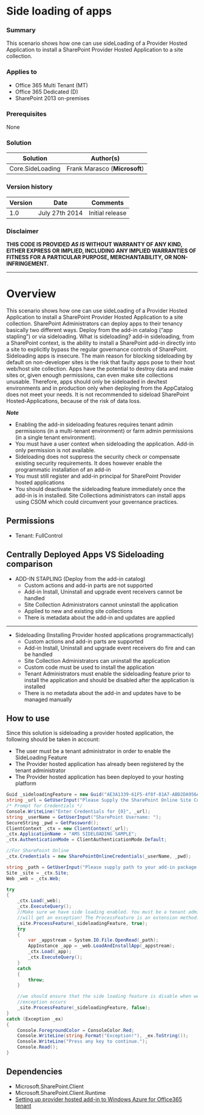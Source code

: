 # Side loading of apps #

### Summary ###
This scenario shows how one can use sideLoading of a Provider Hosted Application to install a SharePoint Provider Hosted Application to a site collection.

### Applies to ###
-  Office 365 Multi Tenant (MT)
-  Office 365 Dedicated (D)
-  SharePoint 2013 on-premises

### Prerequisites ###
None

### Solution ###
Solution | Author(s)
---------|----------
Core.SideLoading | Frank Marasco (**Microsoft**)

### Version history ###
Version  | Date | Comments
---------| -----| --------
1.0  | July 27th 2014 | Initial release

### Disclaimer ###
**THIS CODE IS PROVIDED *AS IS* WITHOUT WARRANTY OF ANY KIND, EITHER EXPRESS OR IMPLIED, INCLUDING ANY IMPLIED WARRANTIES OF FITNESS FOR A PARTICULAR PURPOSE, MERCHANTABILITY, OR NON-INFRINGEMENT.**


----------

# Overview #
This scenario shows how one can use sideLoading of a Provider Hosted Application to install a SharePoint Provider Hosted Application to a site collection. SharePoint Administrators can deploy apps to their tenancy basically two different ways. Deploy from the add-in catalog (“app stapling”) or via sideloading. What is sideloading? add-in sideloading, from a SharePoint context, is the ability to install a SharePoint add-in directly into a site to explicitly bypass the regular governance controls of SharePoint. Sideloading apps is insecure. The main reason for blocking sideloading by default on non-developer sites is the risk that faulty apps pose to their host web/host site collection. Apps have the potential to destroy data and make sites or, given enough permissions, can even make site collections unusable. Therefore, apps should only be sideloaded in dev/test environments and in production only when deploying from the AppCatalog does not meet your needs. It is not recommended to sideload SharePoint Hosted-Applications, because of the risk of data loss.

***Note***
- Enabling the add-in sideloading features requires tenant admin permissions (in a multi-tenant environment) or farm admin permissions (in a single tenant environment). 
- You must have a user context when sideloading the application. Add-in only permission is not available.
- Sideloading does not suppress the security check or compensate existing security requirements. It does however enable the programmatic installation of an add-in
- You must still register and add-in principal for SharePoint Provider hosted applications
- You should deactivate the sideloading feature immediately once the add-in is in installed. Site Collections administrators can install apps using CSOM which could circumvent your governance practices.


## Permissions ##

- Tenant: FullControl 


## Centrally Deployed Apps VS Sideloading comparison ##

- ADD-IN STAPLING (Deploy from the add-in catalog)  
	- Custom actions and add-in parts are not supported 
	- Add-in Install, Uninstall and upgrade event receivers cannot be handled
	- Site Collection Administrators cannot uninstall the application
	- Applied to new and existing site collections
	- There is metadata about the add-in and updates are applied

----------
	
-  Sideloading (Installing Provider hosted applications programmactically)
	- Custom actions and add-in parts are supported
	- Add-in Install, Uninstall and upgrade event receivers do fire and can be handled
	- Site Collection Administrators can uninstall the application
	- Custom code must be used to install the application
	- Tenant Administrators must enable the sideloading feature prior to install the application and should be disabled after the application is installed
	- There is no metadata about the add-in and updates have to be managed manually

## How to use ##

Since this solution is sideloading a provider hosted application, the following should be taken in account:

- The user must be a tenant administrator in order to enable the SideLoading Feature
- The Provider hosted application has already been registered by the tenant administrator
- The Provider hosted application has been deployed to your hosting platform

```C#
Guid _sideloadingFeature = new Guid("AE3A1339-61F5-4f8f-81A7-ABD2DA956A7D");
string _url = GetUserInput("Please Supply the SharePoint Online Site Collection URL: ");
/* Prompt for Credentials */
Console.WriteLine("Enter Credentials for {0}", _url);
string _userName = GetUserInput("SharePoint Username: ");
SecureString _pwd = GetPassword();
ClientContext _ctx = new ClientContext(_url);
_ctx.ApplicationName = "AMS SIDELOADING SAMPLE";
_ctx.AuthenticationMode = ClientAuthenticationMode.Default;

//For SharePoint Online
_ctx.Credentials = new SharePointOnlineCredentials(_userName, _pwd);

string _path = GetUserInput("Please supply path to your add-in package:");
Site _site = _ctx.Site;
Web _web = _ctx.Web;

try
{
 	_ctx.Load(_web);
    _ctx.ExecuteQuery();
	//Make sure we have side loading enabled. You must be a tenant admin to activate or you 
	//will get an exception! The ProcessFeature is an extension method.
   	_site.ProcessFeature(_sideloadingFeature, true);
    try
    {
    	var _appstream = System.IO.File.OpenRead(_path);
        AppInstance _app = _web.LoadAndInstallApp(_appstream);
        _ctx.Load(_app);
        _ctx.ExecuteQuery();
    }
    catch
    {
    	throw;
    }

	//we should ensure that the side loading feature is disable when we are done or if an
	//exception occurs 
    _site.ProcessFeature(_sideloadingFeature, false);
}
catch (Exception _ex)
{
	Console.ForegroundColor = ConsoleColor.Red;
    Console.WriteLine(string.Format("Exception!"), _ex.ToString());
    Console.WriteLine("Press any key to continue.");
    Console.Read();
}
```

## Dependencies ##
- 	Microsoft.SharePoint.Client
-   Microsoft.SharePoint.Client.Runtime
-   [Setting up provider hosted add-in to Windows Azure for Office365 tenant](http://blogs.msdn.com/b/vesku/archive/2013/11/25/setting-up-provider-hosted-app-to-windows-azure-for-office365-tenant.aspx)



